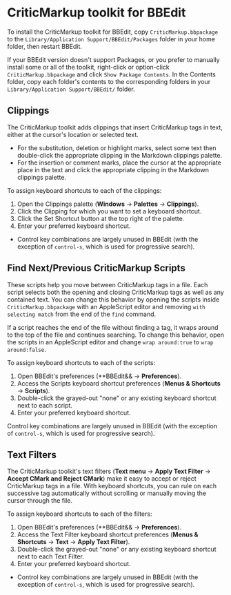 # CriticMarkup toolkit for BBEdit

To install the CriticMarkup toolkit for BBEdit, copy `CriticMarkup.bbpackage` to the `Library/Application Support/BBEdit/Packages` folder in your home folder, then restart BBEdit.

If your BBEdit version doesn't support Packages, or you prefer to manually install some or all of the toolkit, right-click or option-click `CriticMarkup.bbpackage` and click `Show Package Contents`. In the Contents folder, copy each folder's contents to the corresponding folders in your `Library/Application Support/BBEdit/` folder.

## Clippings

The CriticMarkup toolkit adds clippings that insert CriticMarkup tags in text, either at the cursor's location or selected text.

- For the substitution, deletion or highlight marks, select some text then double-click the appropriate clipping in the Markdown clippings palette.
- For the insertion or comment marks, place the cursor at the appropriate place in the text and click the appropriate clipping in the Markdown clippings palette.

To assign keyboard shortcuts to each of the clippings:

1. Open the Clippings palette (**Windows** &rarr; **Palettes** &rarr; **Clippings**).
2. Click the Clipping for which you want to set a keyboard shortcut.
3. Click the Set Shortcut button at the top right of the palette.
4. Enter your preferred keyboard shortcut.
  - Control key combinations are largely unused in BBEdit (with the exception of `control-s`, which is used for progressive search).

## Find Next/Previous CriticMarkup Scripts

These scripts help you move between CriticMarkup tags in a file. Each script selects both the opening and closing CriticMarkup tags as well as any contained text. You can change this behavior by opening the scripts inside `CriticMarkup.bbpackage` with an AppleScript editor and removing `with selecting match` from the end of the `find` command.

If a script reaches the end of the file without finding a tag, it wraps around to the top of the file and continues searching. To change this behavior, open the scripts in an AppleScript editor and change `wrap around:true` to `wrap around:false`.

To assign keyboard shortcuts to each of the scripts:

1. Open BBEdit's preferences (**BBEdit&& &rarr; **Preferences**).
2. Access the Scripts keyboard shortcut preferences (**Menus & Shortcuts** &rarr; **Scripts**).
3. Double-click the grayed-out "none" or any existing keyboard shortcut next to each script.
4. Enter your preferred keyboard shortcut.

Control key combinations are largely unused in BBEdit (with the exception of `control-s`, which is used for progressive search).

## Text Filters 

The CriticMarkup toolkit's text filters (**Text menu** &rarr; **Apply Text Filter** &rarr; **Accept CMark and Reject CMark**) make it easy to accept or reject CriticMarkup tags in a file. With keyboard shortcuts, you can rule on each successive tag automatically without scrolling or manually moving the cursor through the file.

To assign keyboard shortcuts to each of the filters:

1. Open BBEdit's preferences (**BBEdit&& &rarr; **Preferences**).
2. Access the Text Filter keyboard shortcut preferences (**Menus & Shortcuts** &rarr; **Text** &rarr; **Apply Text Filter**).
3. Double-click the grayed-out "none" or any existing keyboard shortcut next to each Text Filter.
4. Enter your preferred keyboard shortcut.
  - Control key combinations are largely unused in BBEdit (with the exception of `control-s`, which is used for progressive search).
